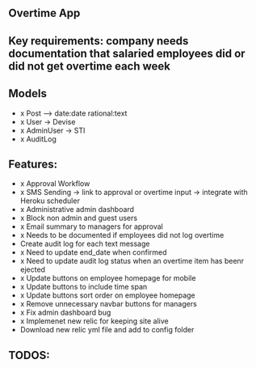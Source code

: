 ## Overtime App

## Key requirements: company needs documentation that salaried employees did or did not get overtime each week

## Models
-  x Post --> date:date rational:text
-  x User -> Devise
-  x AdminUser -> STI
-  x AuditLog

## Features:
- x Approval Workflow
- x SMS Sending -> link to approval or overtime input -> integrate with Heroku scheduler
- x Administrative admin dashboard
- x Block non admin and guest users
- x Email summary to managers for approval
- x Needs to be documented if employees did not log overtime
- Create audit log for each text message
- x Need to update end_date when confirmed
- x Need to update audit log status when an overtime item has beenr ejected
- x Update buttons on employee homepage for mobile
- x Update buttons to include time span
- x Update buttons sort order on employee homepage
- x Remove unnecessary navbar buttons for managers
- x Fix admin dashboard bug
- x Implemenet new relic for keeping site alive
- Download new relic yml file and add to config folder

## TODOS:
